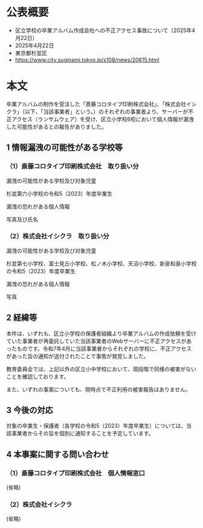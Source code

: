 # 公表概要
- 区立学校の卒業アルバム作成会社への不正アクセス事故について（2025年4月22日）
- 2025年4月22日
- 東京都杉並区
- https://www.city.suginami.tokyo.jp/s108/news/20615.html

# 本文
卒業アルバムの制作を受注した「斎藤コロタイプ印刷株式会社」、「株式会社イシクラ」（以下、「当該事業者」という。）のそれぞれの事業者より、サーバーが不正アクセス（ランサムウェア）を受け、区立小学校6校において個人情報が漏洩した可能性があるとの報告がありました。

## 1 情報漏洩の可能性がある学校等
### （1）斎藤コロタイプ印刷株式会社　取り扱い分
漏洩の可能性がある学校及び対象児童

杉並第六小学校の令和5（2023）年度卒業生

漏洩の恐れがある個人情報

写真及び氏名

### （2）株式会社イシクラ　取り扱い分
漏洩の可能性がある学校及び対象児童

杉並第七小学校、富士見丘小学校、松ノ木小学校、天沼小学校、新泉和泉小学校の令和5（2023）年度卒業生

漏洩の恐れがある個人情報

写真

## 2 経緯等
本件は、いずれも、区立小学校の保護者組織より卒業アルバムの作成依頼を受けていた事業者が再委託していた当該事業者のWebサーバーに不正アクセスがあったものです。令和7年4月に当該事業者からそれぞれの学校に、不正アクセスがあった旨の通知が送付されたことで事態が発覚しました。

教育委員会では、上記以外の区立小中学校において、現段階で同様の被害がないことを確認しております。

また、いずれの事案についても、現時点で不正利用の被害報告はありません。

## 3 今後の対応
対象の卒業生・保護者（各学校の令和5（2023）年度卒業生）については、当該事業者からその旨を個別に通知することを予定しています。

## 4 本事案に関する問い合わせ
### （1）斎藤コロタイプ印刷株式会社　個人情報窓口
(省略)

### （2）株式会社イシクラ
(省略)
